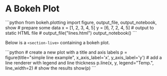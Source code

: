 <!-- markdownlint-disable MD033 -->

# A Bokeh Plot

<section-start api="start">
```python
from bokeh.plotting import figure, output_file, output_notebook, show
# prepare some data
x = [1, 2, 3, 4, 5]
y = [6, 7, 2, 4, 5]
# output to static HTML file
# output_file("lines.html")
output_notebook()
```
</section-start>


Below is a `<section-live>` containing a bokeh plot.

<section-live>
```python
# create a new plot with a title and axis labels
p = figure(title="simple line example", x_axis_label='x', y_axis_label='y')
# add a line renderer with legend and line thickness
p.line(x, y, legend="Temp.", line_width=2)
# show the results
show(p)
```
</section-live>
